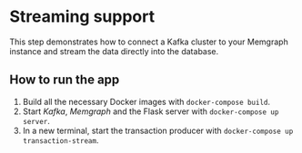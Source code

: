 # Streaming support

This step demonstrates how to connect a Kafka cluster to your Memgraph instance and stream the data directly into the database.

## How to run the app

1. Build all the necessary Docker images with `docker-compose build`.
2. Start *Kafka*, *Memgraph* and the Flask server with `docker-compose up server`.
3. In a new terminal, start the transaction producer with `docker-compose up transaction-stream`.